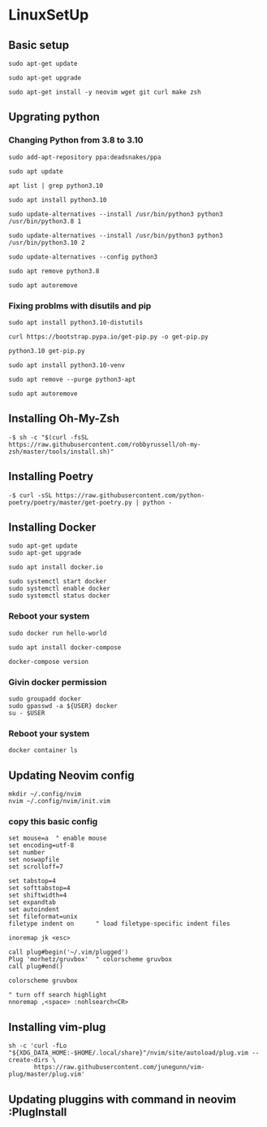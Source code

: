 # LinuxSetUp
## Basic setup 
```
sudo apt-get update

sudo apt-get upgrade

sudo apt-get install -y neovim wget git curl make zsh 
```
## Upgrating python
### Changing Python from 3.8 to 3.10
```
sudo add-apt-repository ppa:deadsnakes/ppa

sudo apt update

apt list | grep python3.10

sudo apt install python3.10

sudo update-alternatives --install /usr/bin/python3 python3 /usr/bin/python3.8 1

sudo update-alternatives --install /usr/bin/python3 python3 /usr/bin/python3.10 2

sudo update-alternatives --config python3

sudo apt remove python3.8

sudo apt autoremove
```
### Fixing problms with disutils and pip
```
sudo apt install python3.10-distutils

curl https://bootstrap.pypa.io/get-pip.py -o get-pip.py

python3.10 get-pip.py

sudo apt install python3.10-venv

sudo apt remove --purge python3-apt

sudo apt autoremove
```
## Installing Oh-My-Zsh
```
-$ sh -c "$(curl -fsSL https://raw.githubusercontent.com/robbyrussell/oh-my-zsh/master/tools/install.sh)"
```
## Installing Poetry 
```
-$ curl -sSL https://raw.githubusercontent.com/python-poetry/poetry/master/get-poetry.py | python -
```
## Installing Docker 
```
sudo apt-get update
sudo apt-get upgrade 

sudo apt install docker.io

sudo systemctl start docker
sudo systemctl enable docker
sudo systemctl status docker
```
### Reboot your system
```
sudo docker run hello-world

sudo apt install docker-compose

docker-compose version
```
### Givin docker permission 
```
sudo groupadd docker
sudo gpasswd -a ${USER} docker
su - $USER
```
### Reboot your system
```
docker container ls
```
## Updating Neovim config
```
mkdir ~/.config/nvim
nvim ~/.config/nvim/init.vim
```
### copy this basic config
```
set mouse=a  " enable mouse
set encoding=utf-8
set number
set noswapfile
set scrolloff=7

set tabstop=4
set softtabstop=4
set shiftwidth=4
set expandtab
set autoindent
set fileformat=unix
filetype indent on      " load filetype-specific indent files

inoremap jk <esc>

call plug#begin('~/.vim/plugged')
Plug 'morhetz/gruvbox'  " colorscheme gruvbox
call plug#end()

colorscheme gruvbox

" turn off search highlight
nnoremap ,<space> :nohlsearch<CR>
```
## Installing vim-plug
```
sh -c 'curl -fLo "${XDG_DATA_HOME:-$HOME/.local/share}"/nvim/site/autoload/plug.vim --create-dirs \
       https://raw.githubusercontent.com/junegunn/vim-plug/master/plug.vim'
```
## Updating pluggins with command in neovim :PlugInstall
